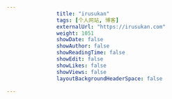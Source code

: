 ---
                title: "irusukan"
                tags: [个人网站, 博客]
                externalUrl: "https://irusukan.com"
                weight: 1051
                showDate: false
                showAuthor: false
                showReadingTime: false
                showEdit: false
                showLikes: false
                showViews: false
                layoutBackgroundHeaderSpace: false
                ---

